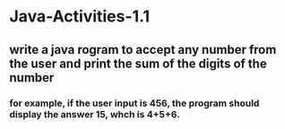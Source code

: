 # Java-Activities-1.1

## write a java rogram to accept any number from the user and print the sum of the digits of the number
### for example, if the user input is 456, the program should display the answer 15, whch is 4+5+6.
